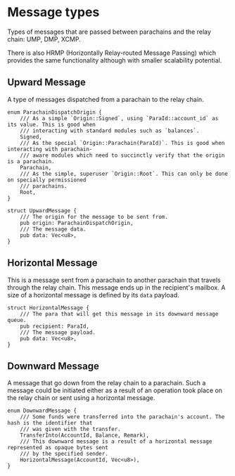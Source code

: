 # Message types

Types of messages that are passed between parachains and the relay chain: UMP, DMP, XCMP.

There is also HRMP (Horizontally Relay-routed Message Passing) which provides the same functionality
although with smaller scalability potential.

## Upward Message

A type of messages dispatched from a parachain to the relay chain.

```rust,ignore
enum ParachainDispatchOrigin {
	/// As a simple `Origin::Signed`, using `ParaId::account_id` as its value. This is good when
	/// interacting with standard modules such as `balances`.
	Signed,
	/// As the special `Origin::Parachain(ParaId)`. This is good when interacting with parachain-
	/// aware modules which need to succinctly verify that the origin is a parachain.
	Parachain,
	/// As the simple, superuser `Origin::Root`. This can only be done on specially permissioned
	/// parachains.
	Root,
}

struct UpwardMessage {
	/// The origin for the message to be sent from.
	pub origin: ParachainDispatchOrigin,
	/// The message data.
	pub data: Vec<u8>,
}
```

## Horizontal Message

This is a message sent from a parachain to another parachain that travels through the relay chain.
This message ends up in the recipient's mailbox. A size of a horizontal message is defined by its
`data` payload.

```rust,ignore
struct HorizontalMessage {
	/// The para that will get this message in its downward message queue.
	pub recipient: ParaId,
	/// The message payload.
	pub data: Vec<u8>,
}
```

## Downward Message

A message that go down from the relay chain to a parachain. Such a message could be initiated either
as a result of an operation took place on the relay chain or sent using a horizontal message.

```rust,ignore
enum DownwardMessage {
	/// Some funds were transferred into the parachain's account. The hash is the identifier that
	/// was given with the transfer.
	TransferInto(AccountId, Balance, Remark),
	/// This downward message is a result of a horizontal message represented as opaque bytes sent
	/// by the specified sender.
	HorizontalMessage(AccountId, Vec<u8>),
}
```
